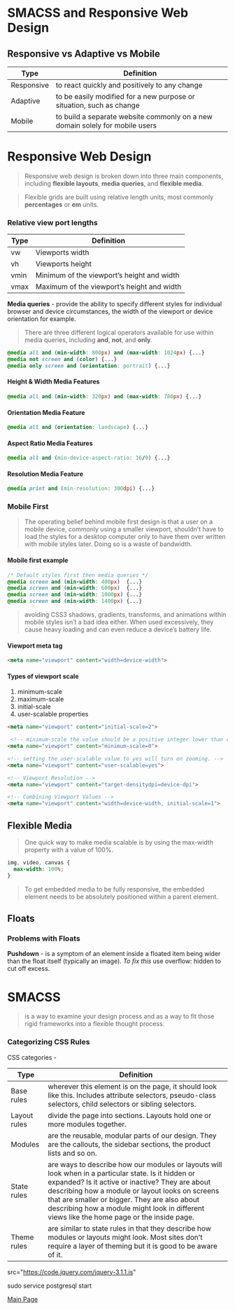 # SMACSS and Responsive Web Design

## Responsive vs Adaptive vs Mobile

Type | Definition
---- | ----
Responsive | to react quickly and positively to any change
Adaptive | to be easily modified for a new purpose or situation, such as change
Mobile | to build a separate website commonly on a new domain solely for mobile users

# Responsive Web Design

> Responsive web design is broken down into three main components, including **flexible layouts**, **media queries**, and **flexible media**.

> Flexible grids are built using relative length units, most commonly **percentages** or **em** units. 

### Relative view port lengths

Type | Definition
---- | ----
vw | Viewports width
vh | Viewports height
vmin | Minimum of the viewport’s height and width
vmax | Maximum of the viewport’s height and width

**Media queries** - provide the ability to specify different styles for individual browser and device circumstances, the width of the viewport or device orientation for example. 

> There are three different logical operators available for use within media queries, including **and**, **not**, and **only**.

```css
@media all and (min-width: 800px) and (max-width: 1024px) {...}
@media not screen and (color) {...}
@media only screen and (orientation: portrait) {...}

```

#### Height & Width Media Features

```css
@media all and (min-width: 320px) and (max-width: 780px) {...}
```

#### Orientation Media Feature

```css
@media all and (orientation: landscape) {...}
```

#### Aspect Ratio Media Features

```css
@media all and (min-device-aspect-ratio: 16/9) {...}
```

#### Resolution Media Feature

```css
@media print and (min-resolution: 300dpi) {...}
```

### Mobile First

> The operating belief behind mobile first design is that a user on a mobile device, commonly using a smaller viewport, shouldn’t have to load the styles for a desktop computer only to have them over written with mobile styles later. Doing so is a waste of bandwidth.

#### Mobile first example

```css
/* Default styles first then media queries */
@media screen and (min-width: 400px)  {...}
@media screen and (min-width: 600px)  {...}
@media screen and (min-width: 1000px) {...}
@media screen and (min-width: 1400px) {...}
```

> avoiding CSS3 shadows, gradients, transforms, and animations within mobile styles isn’t a bad idea either. When used excessively, they cause heavy loading and can even reduce a device’s battery life.

#### Viewport meta tag

```html
<meta name="viewport" content="width=device-width">
```

#### Types of viewport scale

1. minimum-scale
1. maximum-scale
1. initial-scale
1. user-scalable properties

```html
<meta name="viewport" content="initial-scale=2">

 <!-- minimum-scale the value should be a positive integer lower than or equal to the initial-scale. -->
<meta name="viewport" content="minimum-scale=0">

<!-- setting the user-scalable value to yes will turn on zooming. -->
<meta name="viewport" content="user-scalable=yes">

<!-- Viewport Resolution -->
<meta name="viewport" content="target-densitydpi=device-dpi">

<!-- Combining Viewport Values -->
<meta name="viewport" content="width=device-width, initial-scale=1">
```

## Flexible Media

> One quick way to make media scalable is by using the max-width property with a value of 100%.

```css
img, video, canvas {
  max-width: 100%;
}
```

> To get embedded media to be fully responsive, the embedded element needs to be absolutely positioned within a parent element.

## Floats

### Problems with Floats

**Pushdown** - is a symptom of an element inside a floated item being wider than the float itself (typically an image). *To fix this* use overflow: hidden to cut off excess.

# SMACSS 

>is a way to examine your design process and as a way to fit those rigid frameworks into a flexible thought process.

### Categorizing CSS Rules

CSS categories -

Type | Definition
---- | ----
Base rules | wherever this element is on the page, it should look like this. Includes attribute selectors, pseudo-class selectors, child selectors or sibling selectors.
Layout rules | divide the page into sections. Layouts hold one or more modules together.
Modules | are the reusable, modular parts of our design. They are the callouts, the sidebar sections, the product lists and so on.
State rules | are ways to describe how our modules or layouts will look when in a particular state. Is it hidden or expanded? Is it active or inactive? They are about describing how a module or layout looks on screens that are smaller or bigger. They are also about describing how a module might look in different views like the home page or the inside page.
Theme rules | are similar to state rules in that they describe how modules or layouts might look. Most sites don’t require a layer of theming but it is good to be aware of it.



 src="https://code.jquery.com/jquery-3.1.1.js"

 sudo service postgresql start

[Main Page](https://will-ing.github.io/reading-notes)